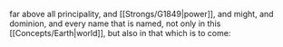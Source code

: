 far above all principality, and [[Strongs/G1849\|power]], and might, and dominion, and every name that is named, not only in this [[Concepts/Earth\|world]], but also in that which is to come:
